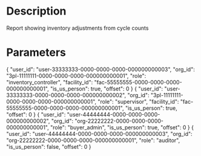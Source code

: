 # Description
Report showing inventory adjustments from cycle counts

# Parameters

{ "user_id": "user-33333333-0000-0000-0000-000000000003", "org_id": "3pl-11111111-0000-0000-0000-000000000001", "role": "inventory_controller", "facility_id": "fac-55555555-0000-0000-0000-000000000001", "is_us_person": true, "offset": 0 }
{ "user_id": "user-33333333-0000-0000-0000-000000000002", "org_id": "3pl-11111111-0000-0000-0000-000000000001", "role": "supervisor", "facility_id": "fac-55555555-0000-0000-0000-000000000001", "is_us_person": true, "offset": 0 }
{ "user_id": "user-44444444-0000-0000-0000-000000000002", "org_id": "org-22222222-0000-0000-0000-000000000001", "role": "buyer_admin", "is_us_person": true, "offset": 0 }
{ "user_id": "user-44444444-0000-0000-0000-000000000003", "org_id": "org-22222222-0000-0000-0000-000000000001", "role": "auditor", "is_us_person": false, "offset": 0 }